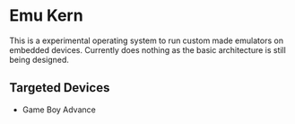 # Emu Kern

This is a experimental operating system to run custom made emulators on embedded devices. Currently does nothing as the basic architecture is still being designed.

## Targeted Devices

- Game Boy Advance